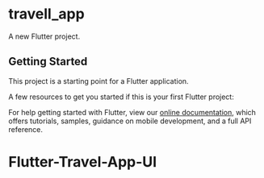# travell_app

A new Flutter project.

## Getting Started

This project is a starting point for a Flutter application.

A few resources to get you started if this is your first Flutter project:


For help getting started with Flutter, view our
[online documentation](https://flutter.dev/docs), which offers tutorials,
samples, guidance on mobile development, and a full API reference.
# Flutter-Travel-App-UI
